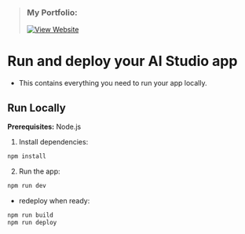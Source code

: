 > ### My Portfolio:
>
> [![View Website](https://img.shields.io/badge/View%20Portfolio-%23007ACC?style=for-the-badge&logo=github&logoColor=white)](https://abdelrhman941.github.io/MyPortfolio/)


# Run and deploy your AI Studio app

- This contains everything you need to run your app locally.

## Run Locally

**Prerequisites:**  Node.js


1. Install dependencies:
```cmd
npm install
```

2. Run the app:
```cmd
npm run dev
```
- redeploy when ready:
```cmd
npm run build
npm run deploy
```
